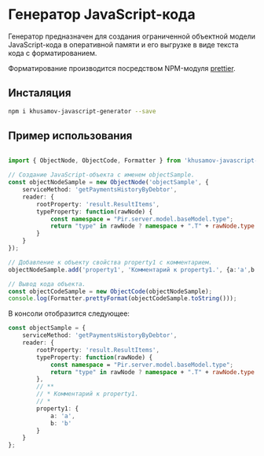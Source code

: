 
Генератор JavaScript-кода
=========================

Генератор предназначен для создания ограниченной объектной модели JavaScript-кода
в оперативной памяти и его выгрузке в виде текста кода с форматированием.

Форматирование производится посредством NPM-модуля 
[prettier](https://prettier.io/docs/en/).

Инсталяция
----------

```bash
npm i khusamov-javascript-generator --save
```

Пример использования
--------------------

```typescript

import { ObjectNode, ObjectCode, Formatter } from 'khusamov-javascript-generator';

// Создание JavaScript-объекта с именем objectSample.
const objectNodeSample = new ObjectNode('objectSample', {
    serviceMethod: 'getPaymentsHistoryByDebtor',
    reader: {
        rootProperty: 'result.ResultItems',
        typeProperty: function(rawNode) {
            const namespace = "Pir.server.model.baseModel.type";
            return "type" in rawNode ? namespace + ".T" + rawNode.type : undefined;
        }
    }
});

// Добавление к объекту свойства property1 с комментарием.
objectNodeSample.add('property1', 'Комментарий к property1.', {a:'a',b:'b'});

// Вывод кода объекта.
const objectCodeSample = new ObjectCode(objectNodeSample);
console.log(Formatter.prettyFormat(objectCodeSample.toString()));

```

В консоли отобразится следующее:

```typescript
const objectSample = {
    serviceMethod: 'getPaymentsHistoryByDebtor',
    reader: {
        rootProperty: 'result.ResultItems',
        typeProperty: function(rawNode) {
            const namespace = "Pir.server.model.baseModel.type";
            return "type" in rawNode ? namespace + ".T" + rawNode.type : undefined;
        },
        // **
        // * Комментарий к property1.
        // *
        property1: {
            a: 'a',
            b: 'b'
        }
    }
};
```
